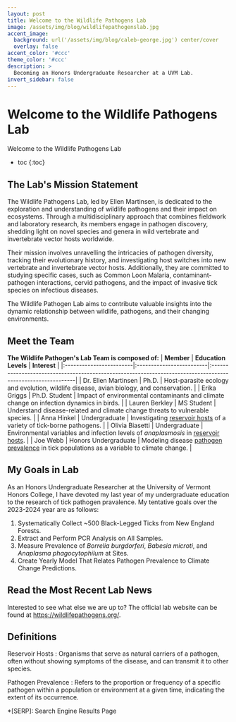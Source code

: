 ```yaml
---
layout: post
title: Welcome to the Wildlife Pathogens Lab
image: /assets/img/blog/wildlifepathogenslab.jpg
accent_image: 
  background: url('/assets/img/blog/caleb-george.jpg') center/cover
  overlay: false
accent_color: '#ccc'
theme_color: '#ccc'
description: >
  Becoming an Honors Undergraduate Researcher at a UVM Lab.
invert_sidebar: false
---
```


# Welcome to the Wildlife Pathogens Lab

Welcome to the Wildlife Pathogens Lab

* toc
{:toc}


## The Lab's Mission Statement
The Wildlife Pathogens Lab, led by Ellen Martinsen, is dedicated to the exploration and understanding of wildlife pathogens and their impact on ecosystems. Through a multidisciplinary approach that combines fieldwork and laboratory research, its members engage in pathogen discovery, shedding light on novel species and genera in wild vertebrate and invertebrate vector hosts worldwide. 

Their mission involves unravelling the intricacies of pathogen diversity, tracking their evolutionary history, and investigating host switches into new vertebrate and invertebrate vector hosts. Additionally, they are committed to studying specific cases, such as Common Loon Malaria, contaminant-pathogen interactions, cervid pathogens, and the impact of invasive tick species on infectious diseases. 

The Wildlife Pathogen Lab aims to contribute valuable insights into the dynamic relationship between wildlife, pathogens, and their changing environments.

## Meet the Team
**The Wildlife Pathogen's Lab Team is composed of:**
| **Member**              | **Education Levels**     | **Interest**                                                                                                |
|:------------------------|:-------------------------|:------------------------------------------------------------------------------------------------------------|
| Dr. Ellen Martinsen     | Ph.D.                    | Host-parasite ecology and evolution, wildlife disease, avian biology, and conservation.                     |
| Erika Griggs            | Ph.D. Student            | Impact of environmental contaminants and climate change on infection dynamics in birds.                     |
| Lauren Berkley          | MS Student               | Understand disease-related and climate change threats to vulnerable species.                                |
| Anna Hinkel             | Undergraduate            | Investigating [reservoir hosts](#Definitions) of a variety of tick-borne pathogens.                         |
| Olivia Biasetti         | Undergraduate            | Environmental variables and infection levels of *anaplasmosis* in [reservoir hosts](#Definitions).          |
| Joe Webb                | Honors Undergraduate     | Modeling disease [pathogen prevalence](#Definitions) in tick populations as a variable to climate change.   | 

## My Goals in Lab
As an Honors Undergraduate Researcher at the University of Vermont Honors College, I have devoted my last year of my undergraduate education to the research of tick pathogen pravalence. My tentative goals over the 2023-2024 year are as follows:

1.  Systematically Collect ~500 Black-Legged Ticks from New England Forests.
1.  Extract and Perform PCR Analysis on All Samples.
1.  Measure Prevalence of *Borrelia burgdorferi*, *Babesia microti*, and *Anaplasma phagocytophilum* at Sites.
1.  Create Yearly Model That Relates Pathogen Prevalence to Climate Change Predictions.

## Read the Most Recent Lab News
Interested to see what else we are up to? The official lab website can be found at https://wildlifepathogens.org/.

## Definitions
Reservoir Hosts
: Organisms that serve as natural carriers of a pathogen, often without showing symptoms of the disease, and can transmit it to other species.

Pathogen Prevalence
: Refers to the proportion or frequency of a specific pathogen within a population or environment at a given time, indicating the extent of its occurrence.



*[SERP]: Search Engine Results Page
